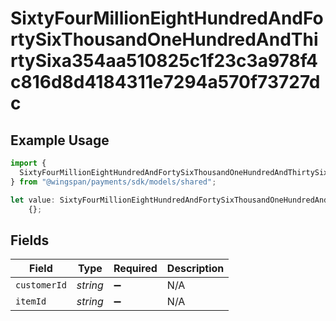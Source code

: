 # SixtyFourMillionEightHundredAndFortySixThousandOneHundredAndThirtySixa354aa510825c1f23c3a978f4c816d8d4184311e7294a570f73727dc

## Example Usage

```typescript
import {
  SixtyFourMillionEightHundredAndFortySixThousandOneHundredAndThirtySixa354aa510825c1f23c3a978f4c816d8d4184311e7294a570f73727dc,
} from "@wingspan/payments/sdk/models/shared";

let value: SixtyFourMillionEightHundredAndFortySixThousandOneHundredAndThirtySixa354aa510825c1f23c3a978f4c816d8d4184311e7294a570f73727dc =
    {};
```

## Fields

| Field              | Type               | Required           | Description        |
| ------------------ | ------------------ | ------------------ | ------------------ |
| `customerId`       | *string*           | :heavy_minus_sign: | N/A                |
| `itemId`           | *string*           | :heavy_minus_sign: | N/A                |